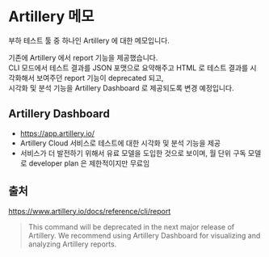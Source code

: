 # Artillery 메모
부하 테스트 툴 중 하나인 Artillery 에 대한 메모입니다.

기존에 Artillery 에서 report 기능을 제공했습니다.  
CLI 모드에서 테스트 결과를 JSON 포맷으로 요약해주고 HTML 로 테스트 결과를 시각화해서 보여주던 report 기능이 deprecated 되고,  
시각화 및 분석 기능을 Artillery Dashboard 로 제공되도록 변경 예정입니다.

## Artillery Dashboard
- https://app.artillery.io/
- Artillery Cloud 서비스로 테스트에 대한 시각화 및 분석 기능을 제공
- 서비스가 더 발전하기 위해서 유료 모델을 도입한 것으로 보이며, 월 단위 구독 모델로 developer plan 은 제한적이지만 무료임

## 출처
https://www.artillery.io/docs/reference/cli/report
> This command will be deprecated in the next major release of Artillery. We recommend using Artillery Dashboard for visualizing and analyzing Artillery reports.
